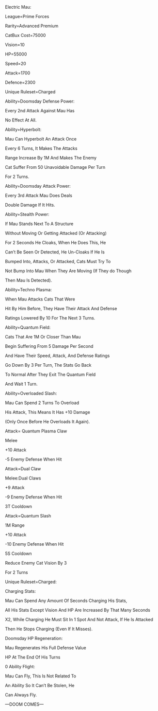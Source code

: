 Electric Mau:

League=Prime Forces

Rarity=Advanced Premium 

CatBux Cost=75000

Vision=10

HP=55000

Speed=20

Attack=1700

Defence=2300

Unique Ruleset=Charged

Ability=Doomsday Defense Power:

Every 2nd Attack Against Mau Has

No Effect At All.

Ability=Hyperbolt:

Mau Can Hyperbolt An Attack Once

Every 6 Turns, It Makes The Attacks

Range Increase By 1M And Makes The Enemy

Cat Suffer From 50 Unavoidable Damage Per Turn

For 2 Turns.

Ability=Doomsday Attack Power:

Every 3rd Attack Mau Does Deals

Double Damage If It Hits.

Ability=Stealth Power:

If Mau Stands Next To A Structure

Without Moving Or Getting Attacked (Or Attacking)

For 2 Seconds He Cloaks, When He Does This, He

Can’t Be Seen Or Detected, He Un-Cloaks If He Is

Bumped Into, Attacks, Or Attacked, Cats Must Try To

Not Bump Into Mau When They Are Moving (If They do Though

Then Mau Is Detected).

Ability=Techno Plasma:

When Mau Attacks Cats That Were

Hit By Him Before, They Have Their Attack And Defense

Ratings Lowered By 10 For The Next 3 Turns.

Ability=Quantum Field:

Cats That Are 1M Or Closer Than Mau

Begin Suffering From 5 Damage Per Second

And Have Their Speed, Attack, And Defense Ratings

Go Down By 3 Per Turn, The Stats Go Back

To Normal After They Exit The Quantum Field

And Wait 1 Turn.

Ability=Overloaded Slash:

Mau Can Spend 2 Turns To Overload

His Attack, This Means It Has +10 Damage

(Only Once Before He Overloads It Again).

Attack= Quantum Plasma Claw

Melee

+10 Attack

-5 Enemy Defense When Hit

Attack=Dual Claw

Melee:Dual Claws

+9 Attack

-9 Enemy Defense When Hit

3T Cooldown

Attack=Quantum Slash

1M Range

+10 Attack

-10 Enemy Defense When Hit

5S Cooldown

Reduce Enemy Cat Vision By 3

For 2 Turns

Unique Ruleset=Charged:

Charging Stats:

Mau Can Spend Any Amount Of Seconds Charging His Stats,

All His Stats Except Vision And HP Are Increased By That Many Seconds

X2, While Charging He Must Sit In 1 Spot And Not Attack, If He Is Attacked

Then He Stops Charging (Even If It Misses).

Doomsday HP Regeneration:

Mau Regenerates His Full Defense Value

HP At The End Of His Turns

0 Ability Flight:

Mau Can Fly, This Is Not Related To

An Ability So It Can’t Be Stolen, He

Can Always Fly.

—DOOM COMES—
